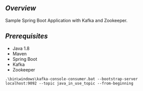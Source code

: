 ## *Overview*
Sample Spring Boot Application with Kafka and Zookeeper.

## *Prerequisites*
* Java 1.8
* Maven
* Spring Boot
* Kafka
* Zookeeper


`.\bin\windows\kafka-console-consumer.bat --bootstrap-server localhost:9092 --topic java_in_use_topic --from-beginning`
